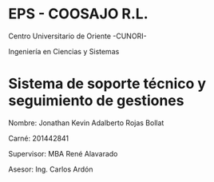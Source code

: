 # EPS - COOSAJO R.L.
Centro Universitario de Oriente -CUNORI-

Ingeniería en Ciencias y Sistemas


# Sistema de soporte técnico y seguimiento de gestiones

Nombre: Jonathan Kevin Adalberto Rojas Bollat

Carné: 201442841


Supervisor: MBA René Alavarado

Asesor: Ing. Carlos Ardón

